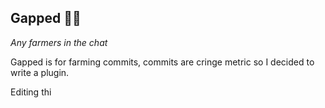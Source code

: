 ## Gapped 🧑‍🌾

*Any farmers in the chat*

Gapped is for farming commits, commits are cringe metric so I decided to write a plugin.

Editing thi
